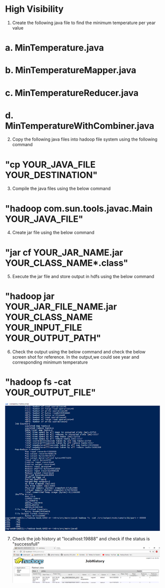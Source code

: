 # High Visibility

1. Create the following java file to find the minimum temperature per year value
 #   a. MinTemperature.java
 #   b. MinTemperatureMapper.java
 #   c. MinTemperatureReducer.java
 #   d. MinTemperatureWithCombiner.java

2. Copy the following java files into hadoop file system using the following command
 #   "cp YOUR_JAVA_FILE YOUR_DESTINATION"

3. Compile the java files using the below command
#    "hadoop com.sun.tools.javac.Main YOUR_JAVA_FILE"

4. Create jar file using the below command
#     "jar cf YOUR_JAR_NAME.jar YOUR_CLASS_NAME*.class"

5. Execute the jar file and store output in hdfs using the below command
#     "hadoop jar YOUR_JAR_FILE_NAME.jar YOUR_CLASS_NAME YOUR_INPUT_FILE YOUR_OUTPUT_PATH"

6. Check the output using the below command and check the below screen shot for reference.
In the output,we could see year and corresponding minimum temperature
#     "hadoop fs -cat YOUR_OUTPUT_FILE"
![](images/MinTemperature_combined.PNG)

7. Check the job history at "localhost:19888" and check if the status is "successfull"
![](images/JOB_HISTORY_MINTEMP.PNG)
